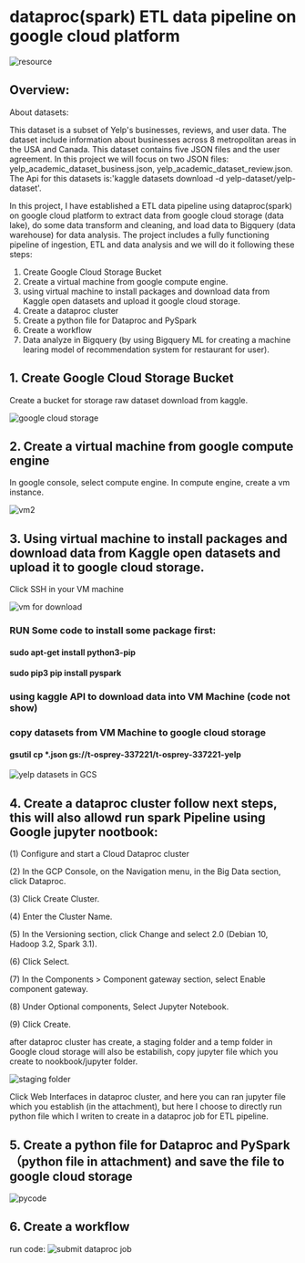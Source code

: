 # dataproc(spark) ETL data pipeline on google cloud platform
![resource](https://user-images.githubusercontent.com/98153604/150813213-cc08c8a6-c325-43a2-9f8a-40312891a7dc.png)


## Overview:

About datasets:

This dataset is a subset of Yelp's businesses, reviews, and user data. The dataset include information about businesses across 8 metropolitan areas in the USA and Canada. This dataset contains five JSON files and the user agreement. In this project we will focus on two JSON files: yelp_academic_dataset_business.json, yelp_academic_dataset_review.json.
The Api for this datasets is:'kaggle datasets download -d yelp-dataset/yelp-dataset'.


In this project, I have established a ETL data pipeline using dataproc(spark) on google cloud platform to extract data from google cloud storage (data lake), do some data transform and cleaning, and load data to Bigquery (data warehouse) for data analysis. The project includes a fully functioning pipeline of ingestion, ETL and data analysis and we will do it following these steps:

1. Create Google Cloud Storage Bucket
2. Create a virtual machine from google compute engine.
3. using virtual machine to install packages and download data from Kaggle open datasets and upload it google cloud storage.
4. Create a dataproc cluster
5. Create a python file for Dataproc and PySpark
6. Create a workflow
7. Data analyze in Bigquery (by using Bigquery ML for creating a machine learing model of recommendation system for restaurant for user).

## 1. Create Google Cloud Storage Bucket

 Create a bucket for storage raw dataset download from kaggle.
 
 ![google cloud storage](https://user-images.githubusercontent.com/98153604/150821254-d17296a9-09f5-4723-850a-543084ff2169.JPG)

## 2. Create a virtual machine from google compute engine

In google console, select compute engine. In compute engine, create a vm instance.

![vm2](https://user-images.githubusercontent.com/98153604/150822993-a29fa59d-ee49-4d0b-add0-e8d1325479e6.JPG)

## 3. Using virtual machine to install packages and download data from Kaggle open datasets and upload it to google cloud storage.

Click SSH in your VM machine

![vm for download](https://user-images.githubusercontent.com/98153604/150823949-830990b2-a4e3-432c-8d8b-34ca42bda483.JPG)

### RUN Some code to install some package first:

#### sudo apt-get install python3-pip

#### sudo pip3 pip install pyspark

### using kaggle API to download data into VM Machine (code not show)

### copy datasets from VM Machine to google cloud storage

#### gsutil cp *.json gs://t-osprey-337221/t-osprey-337221-yelp

![yelp datasets in GCS](https://user-images.githubusercontent.com/98153604/150826698-55a024e1-d3b1-42b9-ac06-631e97c7987f.JPG)

## 4. Create a dataproc cluster follow next steps, this will also allowd run spark Pipeline using Google jupyter nootbook:

(1) Configure and start a Cloud Dataproc cluster

(2) In the GCP Console, on the Navigation menu, in the Big Data section, click Dataproc.

(3) Click Create Cluster.

(4) Enter the Cluster Name.

(5) In the Versioning section, click Change and select 2.0 (Debian 10, Hadoop 3.2, Spark 3.1).

(6) Click Select.

(7) In the Components > Component gateway section, select Enable component gateway.

(8) Under Optional components, Select Jupyter Notebook.

(9) Click Create.

after dataproc cluster has create, a staging folder and a temp folder in Google cloud storage will also be estabilish, copy jupyter file which you create to nookbook/jupyter folder.

![staging folder](https://user-images.githubusercontent.com/98153604/150829972-19e5952d-5a13-4650-8c33-e272fee4c142.JPG)

Click Web Interfaces in dataproc cluster, and here you can ran jupyter file which you establish (in the attachment), but here I choose to directly run python file which I writen to create in a dataproc job for ETL pipeline.

## 5. Create a python file for Dataproc and PySpark （python file in attachment) and save the file to google cloud storage

![pycode](https://user-images.githubusercontent.com/98153604/150832104-c4d2da68-993c-4bfd-bb5b-b95863aa1c18.JPG)

## 6. Create a workflow

run code: 
![submit dataproc job](https://user-images.githubusercontent.com/98153604/150832944-42551f5e-3552-40c6-9e71-abae871ee1a4.JPG)




















